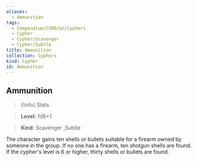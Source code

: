 ```yaml
---
aliases:
  - Ammunition
tags:
  - Compendium/CSRD/en/Cyphers
  - Cypher
  - Cypher/Scavenger
  - Cypher/Subtle
title: Ammunition
collection: Cyphers
kind: Cypher
id: Ammunition
---
```

## Ammunition    
>[!info] Stats    
> **Level:** 1d6+1    
> **Kind:** Scavenger ,Subtle  
    
The character gains ten shells or bullets suitable for a firearm owned by someone in the group. If no one has a firearm, ten shotgun shells are found. If the cypher's level is 6 or higher, thirty shells or bullets are found.
